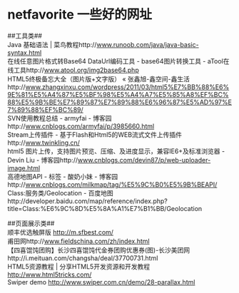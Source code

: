 # netfavorite 一些好的网址

##工具类##<br/>
Java 基础语法 | 菜鸟教程http://www.runoob.com/java/java-basic-syntax.html <br/>
在线任意图片格式转Base64 DataUrl编码工具 - base64图片转换工具 - aTool在线工具http://www.atool.org/img2base64.php<br/>
HTML5终极备忘大全（图片版+文字版） « 张鑫旭-鑫空间-鑫生活http://www.zhangxinxu.com/wordpress/2011/03/html5%E7%BB%88%E6%9E%81%E5%A4%87%E5%BF%98%E5%A4%A7%E5%85%A8%EF%BC%88%E5%9B%BE%E7%89%87%E7%89%88%E6%96%87%E5%AD%97%E7%89%88%EF%BC%89/<br/>
SVN使用教程总结 - armyfai - 博客园http://www.cnblogs.com/armyfai/p/3985660.html<br/>
Stream上传插件 - 基于Flash和Html5的WEB流式文件上传插件http://www.twinkling.cn/ <br/>
html5 图片上传，支持图片预览、压缩、及进度显示，兼容IE6+及标准浏览器 - Devin Liu - 博客园http://www.cnblogs.com/devin87/p/web-uploader-image.html<br/>
高德地图API - 标签 - 酸奶小妹 - 博客园http://www.cnblogs.com/milkmap/tag/%E5%9C%B0%E5%9B%BEAPI/<br/>
Class:服务类/Geolocation - 百度地图http://developer.baidu.com/map/reference/index.php?title=Class:%E6%9C%8D%E5%8A%A1%E7%B1%BB/Geolocation<br/>


##页面展示类##<br/>
顺丰优选触屏版 http://m.sfbest.com/<br/>
甫田网http://www.fieldschina.com/zh/index.html<br/>
【四喜馄饨团购】长沙四喜馄饨代金券团购优惠券(图)-长沙美团网http://i.meituan.com/changsha/deal/37700731.html<br/>
HTML5资源教程 | 分享HTML5开发资源和开发教程 http://www.html5tricks.com/<br/>
Swiper demo  http://www.swiper.com.cn/demo/28-parallax.html<br/>
